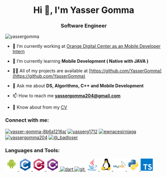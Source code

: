 <h1 align="center">Hi 👋, I'm Yasser Gomma</h1>
<h3 align="center">Software Engineer</h3>

<p align="left"> <img src="https://komarev.com/ghpvc/?username=yassergomma&label=Profile%20views&color=0e75b6&style=flat" alt="yassergomma" /> </p>

- 🔭 I’m currently working at [Orange Digital Center as an Mobile Developer Intern](https://github.com/YasserGomma/FoodHub)

- 🌱 I’m currently learning **Mobile Development ( Native with JAVA )**

- 👨‍💻 All of my projects are available at [https://github.com/YasserGomma](https://github.com/YasserGomma)

- 💬 Ask me about **DS, Algorithms, C++ and Mobile Development**

- 📫 How to reach me **yassergomma204@gmail.com**

- 📄 Know about from my [CV]([https://bit.ly/3P2Ibhk](https://drive.google.com/file/d/1NOTtt2iys16hoI3ryBiJnJxzqn26CLY-/view?usp=sharing))

<h3 align="left">Connect with me:</h3>
<p align="left">
<a href="https://linkedin.com/in/yasser-gomma-8b6a1216a/" target="blank"><img align="center" src="https://raw.githubusercontent.com/rahuldkjain/github-profile-readme-generator/master/src/images/icons/Social/linked-in-alt.svg" alt="yasser-gomma-8b6a1216a/" height="30" width="40" /></a>
<a href="https://fb.com/yasserg1712" target="blank"><img align="center" src="https://raw.githubusercontent.com/rahuldkjain/github-profile-readme-generator/master/src/images/icons/Social/facebook.svg" alt="yasserg1712" height="30" width="40" /></a>
<a href="https://codeforces.com/profile/ewnacesirniaga" target="blank"><img align="center" src="https://raw.githubusercontent.com/rahuldkjain/github-profile-readme-generator/master/src/images/icons/Social/codeforces.svg" alt="ewnacesirniaga" height="30" width="40" /></a>
<a href="https://www.leetcode.com/yassergomma204" target="blank"><img align="center" src="https://raw.githubusercontent.com/rahuldkjain/github-profile-readme-generator/master/src/images/icons/Social/leet-code.svg" alt="yassergomma204" height="30" width="40" /></a>
<a href="https://www.hackerearth.com/@_badloser" target="blank"><img align="center" src="https://raw.githubusercontent.com/rahuldkjain/github-profile-readme-generator/master/src/images/icons/Social/hackerearth.svg" alt="@_badloser" height="30" width="40" /></a>
</p>

<h3 align="left">Languages and Tools:</h3>
<p align="left"> <a href="https://developer.android.com" target="_blank" rel="noreferrer"> <img src="https://raw.githubusercontent.com/devicons/devicon/master/icons/android/android-original-wordmark.svg" alt="android" width="40" height="40"/> </a> <a href="https://www.cprogramming.com/" target="_blank" rel="noreferrer"> <img src="https://raw.githubusercontent.com/devicons/devicon/master/icons/c/c-original.svg" alt="c" width="40" height="40"/> </a> <a href="https://www.w3schools.com/cpp/" target="_blank" rel="noreferrer"> <img src="https://raw.githubusercontent.com/devicons/devicon/master/icons/cplusplus/cplusplus-original.svg" alt="cplusplus" width="40" height="40"/> </a> <a href="https://www.w3schools.com/cs/" target="_blank" rel="noreferrer"> <img src="https://raw.githubusercontent.com/devicons/devicon/master/icons/csharp/csharp-original.svg" alt="csharp" width="40" height="40"/> </a> <a href="https://dart.dev" target="_blank" rel="noreferrer"> <img src="https://www.vectorlogo.zone/logos/dartlang/dartlang-icon.svg" alt="dart" width="40" height="40"/> </a> <a href="https://git-scm.com/" target="_blank" rel="noreferrer"> <img src="https://www.vectorlogo.zone/logos/git-scm/git-scm-icon.svg" alt="git" width="40" height="40"/> </a> <a href="https://www.java.com" target="_blank" rel="noreferrer"> <img src="https://raw.githubusercontent.com/devicons/devicon/master/icons/java/java-original.svg" alt="java" width="40" height="40"/> </a> <a href="https://www.linux.org/" target="_blank" rel="noreferrer"> <img src="https://raw.githubusercontent.com/devicons/devicon/master/icons/linux/linux-original.svg" alt="linux" width="40" height="40"/> </a> <a href="https://www.mysql.com/" target="_blank" rel="noreferrer"> <img src="https://raw.githubusercontent.com/devicons/devicon/master/icons/mysql/mysql-original-wordmark.svg" alt="mysql" width="40" height="40"/> </a> <a href="https://www.python.org" target="_blank" rel="noreferrer"> <img src="https://raw.githubusercontent.com/devicons/devicon/master/icons/python/python-original.svg" alt="python" width="40" height="40"/> </a> <a href="https://www.typescriptlang.org/" target="_blank" rel="noreferrer"> <img src="https://raw.githubusercontent.com/devicons/devicon/master/icons/typescript/typescript-original.svg" alt="typescript" width="40" height="40"/> </a> </p>
